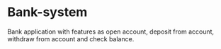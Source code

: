 # Bank-system
Bank application with features as open account, deposit from account, withdraw from account and check balance.
